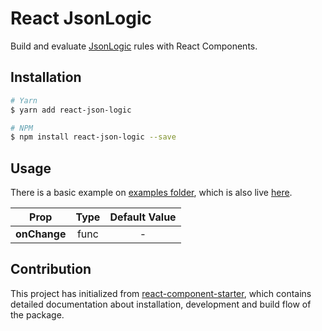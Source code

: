 # React JsonLogic 

Build and evaluate [JsonLogic](http://jsonlogic.com/) rules with React Components.

## Installation

```bash
# Yarn
$ yarn add react-json-logic

# NPM
$ npm install react-json-logic --save
```

## Usage
There is a basic example on [examples folder](/examples/components/App.jsx), which is also live [here](http://altayaydemir.com/react-json-logic).

| Prop | Type | Default Value |
| :----: |:-------------:|:-----:|
| **onChange** | func | - |

## Contribution
This project has initialized from [react-component-starter](https://github.com/altayaydemir/react-component-starter), which contains detailed documentation about installation, development and build flow of the package.
